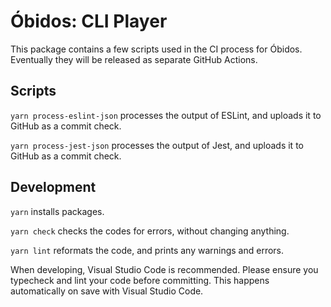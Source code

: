 # Óbidos: CLI Player

This package contains a few scripts used in the CI process for Óbidos.
Eventually they will be released as separate GitHub Actions.

## Scripts

`yarn process-eslint-json` processes the output of ESLint, and uploads it to GitHub as a commit check.

`yarn process-jest-json` processes the output of Jest, and uploads it to GitHub as a commit check.

## Development

`yarn` installs packages.

`yarn check` checks the codes for errors, without changing anything.

`yarn lint` reformats the code, and prints any warnings and errors.

When developing, Visual Studio Code is recommended.
Please ensure you typecheck and lint your code before committing.
This happens automatically on save with Visual Studio Code.
